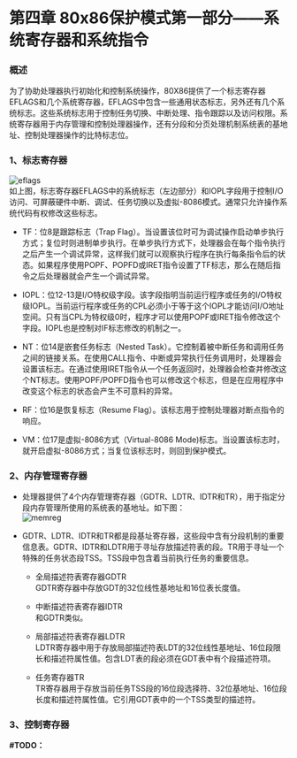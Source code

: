 # 第四章 80x86保护模式第一部分——系统寄存器和系统指令  
### 概述  
为了协助处理器执行初始化和控制系统操作，80X86提供了一个标志寄存器EFLAGS和几个系统寄存器，EFLAGS中包含一些通用状态标志，另外还有几个系统标志。这些系统标志用于控制任务切换、中断处理、指令跟踪以及访问权限。系统寄存器用于内存管理和控制处理器操作，还有分段和分页处理机制系统表的基地址、控制处理器操作的比特标志位。

### 1、标志寄存器
![eflags](./images/eflags.png)    
如上图，标志寄存器EFLAGS中的系统标志（左边部分）和IOPL字段用于控制I/O访问、可屏蔽硬件中断、调试、任务切换以及虚拟-8086模式。通常只允许操作系统代码有权修改这些标志。    
+ TF：位8是跟踪标志（Trap Flag）。当设置该位时可为调试操作启动单步执行方式；复位时则进制单步执行。在单步执行方式下，处理器会在每个指令执行之后产生一个调试异常，这样我们就可以观察执行程序在执行每条指令后的状态。如果程序使用POPF、POPFD或IRET指令设置了TF标志，那么在随后指令之后处理器就会产生一个调试异常。

+ IOPL：位12-13是I/O特权级字段。该字段指明当前运行程序或任务的I/O特权级IOPL。当前运行程序或任务的CPL必须小于等于这个IOPL才能访问I/O地址空间。只有当CPL为特权级0时，程序才可以使用POPF或IRET指令修改这个字段。IOPL也是控制对IF标志修改的机制之一。

+ NT：位14是嵌套任务标志（Nested Task）。它控制着被中断任务和调用任务之间的链接关系。在使用CALL指令、中断或异常执行任务调用时，处理器会设置该标志。在通过使用IRET指令从一个任务返回时，处理器会检查并修改这个NT标志。使用POPF/POPFD指令也可以修改这个标志，但是在应用程序中改变这个标志的状态会产生不可意料的异常。

+ RF：位16是恢复标志（Resume Flag）。该标志用于控制处理器对断点指令的响应。

+ VM：位17是虚拟-8086方式（Virtual-8086 Mode)标志。当设置该标志时，就开启虚拟-8086方式；当复位该标志时，则回到保护模式。

### 2、内存管理寄存器
+ 处理器提供了4个内存管理寄存器（GDTR、LDTR、IDTR和TR），用于指定分段内存管理所使用的系统表的基地址。如下图：    
![memreg](./images/memreg.png)

+ GDTR、LDTR、IDTR和TR都是段基址寄存器，这些段中含有分段机制的重要信息表。GDTR、IDTR和LDTR用于寻址存放描述符表的段。TR用于寻址一个特殊的任务状态段TSS。TSS段中包含着当前执行任务的重要信息。
  + 全局描述符表寄存器GDTR    
    GDTR寄存器中存放GDT的32位线性基地址和16位表长度值。

  + 中断描述符表寄存器IDTR    
    和GDTR类似。

  + 局部描述符表寄存器LDTR    
    LDTR寄存器中用于存放局部描述符表LDT的32位线性基地址、16位段限长和描述符属性值。包含LDT表的段必须在GDT表中有个段描述符项。

  + 任务寄存器TR    
    TR寄存器用于存放当前任务TSS段的16位段选择符、32位基地址、16位段长度和描述符属性值。它引用GDT表中的一个TSS类型的描述符。

### 3、控制寄存器    
**#TODO：**
